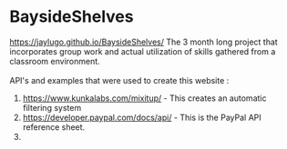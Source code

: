 # BaysideShelves
https://jaylugo.github.io/BaysideShelves/
The 3 month long project that incorporates group work and actual utilization of skills gathered from a classroom environment.
<br>
<br>
API's and examples that were used to create this website : <br>
1. https://www.kunkalabs.com/mixitup/ - This creates an automatic filtering system <br>
2. https://developer.paypal.com/docs/api/ - This is the PayPal API reference sheet.<br>
3. <br>
